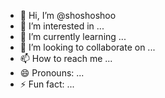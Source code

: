- 👋 Hi, I’m @shoshoshoo
- 👀 I’m interested in ...
- 🌱 I’m currently learning ...
- 💞️ I’m looking to collaborate on ...
- 📫 How to reach me ...
- 😄 Pronouns: ...
- ⚡ Fun fact: ...

<!---
shoshoshoo/shoshoshoo is a ✨ special ✨ repository because its `README.md` (this file) appears on your GitHub profile.
You can click the Preview link to take a look at your changes.
--->
